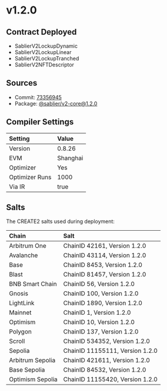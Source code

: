 # v1.2.0

## Contract Deployed

- SablierV2LockupDynamic
- SablierV2LockupLinear
- SablierV2LockupTranched
- SablierV2NFTDescriptor

## Sources

- Commit: [73356945](https://github.com/sablier-labs/v2-core/commit/73356945b53e8dd4112f34f3e2c63c278c4a5239)
- Package: [@sablier/v2-core@1.2.0](https://npmjs.com/package/@sablier/v2-core/v/1.2.0)

## Compiler Settings

| Setting        | Value    |
| :------------- | :------- |
| Version        | 0.8.26   |
| EVM            | Shanghai |
| Optimizer      | Yes      |
| Optimizer Runs | 1000     |
| Via IR         | true     |

## Salts

The CREATE2 salts used during deployment:

| Chain            | Salt                            |
| :--------------- | :------------------------------ |
| Arbitrum One     | ChainID 42161, Version 1.2.0    |
| Avalanche        | ChainID 43114, Version 1.2.0    |
| Base             | ChainID 8453, Version 1.2.0     |
| Blast            | ChainID 81457, Version 1.2.0    |
| BNB Smart Chain  | ChainID 56, Version 1.2.0       |
| Gnosis           | ChainID 100, Version 1.2.0      |
| LightLink        | ChainID 1890, Version 1.2.0     |
| Mainnet          | ChainID 1, Version 1.2.0        |
| Optimism         | ChainID 10, Version 1.2.0       |
| Polygon          | ChainID 137, Version 1.2.0      |
| Scroll           | ChainID 534352, Version 1.2.0   |
| Sepolia          | ChainID 11155111, Version 1.2.0 |
| Arbitrum Sepolia | ChainID 421611, Version 1.2.0   |
| Base Sepolia     | ChainID 84532, Version 1.2.0    |
| Optimism Sepolia | ChainID 11155420, Version 1.2.0 |
